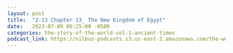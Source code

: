 ```yaml
---
layout: post
title:  "2-13 Chapter 13_ The New Kingdom of Egypt"
date:   2023-07-09 06:25:00 -0500
categories: the-story-of-the-world-vol-1-ancient-times
podcast_link: https://nilbus-podcasts.s3.us-east-2.amazonaws.com/the-well-trained-mind/The%20Story%20of%20the%20World%20Vol.%201%20Ancient%20Times/2-13%20Chapter%2013_%20The%20New%20Kingdom%20of%20Egypt.mp3
---
```

